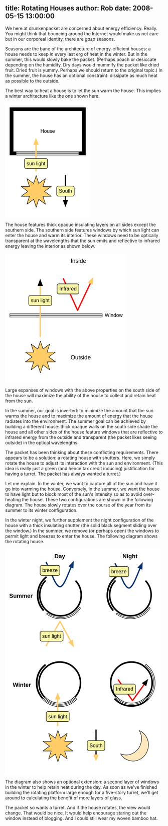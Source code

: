 title: Rotating Houses
author: Rob
date: 2008-05-15 13:00:00
---

We here at drunkenpacket are concerned about energy efficiency. Really.
You might think that bouncing around the Internet would make us not
care but in our corporeal identity, there are *gasp* seasons.

Seasons are the bane of the architecture of energy-efficient houses: a
house needs to keep *in* every last erg of heat in the winter. But in the
summer, this would slowly bake the packet. (Perhaps poach or desiccate depending
on the humidity. Dry days would mummify the packet like dried fruit.
Dried fruit is yummy. Perhaps we should return to the original topic.)
In the summer, the house has an optional constraint: dissipate as much heat 
as possible to the outside.

The best way to heat a house is to let the sun warm the house. This implies
a winter architecture like the one shown here:

<div>
<svg xmlns="http://www.w3.org/2000/svg" xmlns:xl="http://www.w3.org/1999/xlink" version="1.1" viewBox="120 91 203 273" width="203pt" height="273pt"><metadata xmlns:dc="http://purl.org/dc/elements/1.1/"><dc:date>2008-06-30 18:52Z</dc:date><!-- Produced by OmniGraffle Professional 5.4.3 --></metadata><defs><filter id="Shadow" filterUnits="userSpaceOnUse"><feGaussianBlur in="SourceAlpha" result="blur" stdDeviation="3.488"/><feOffset in="blur" result="offset" dx="0" dy="4"/><feFlood flood-color="black" flood-opacity=".75" result="flood"/><feComposite in="flood" in2="offset" operator="in"/></filter><marker orient="auto" overflow="visible" markerUnits="strokeWidth" id="FilledArrow_Marker" viewBox="-1 -3 6 6" markerWidth="6" markerHeight="6" color="black"><g><path d="M 3.7333333 0 L 0 -1.4 L 0 1.4 Z" fill="currentColor" stroke="currentColor" stroke-width="1"/></g></marker><font-face font-family="Helvetica" font-size="12" units-per-em="1000" underline-position="-75.683594" underline-thickness="49.316406" slope="0" x-height="522.94922" cap-height="717.28516" ascent="770.01953" descent="-229.98047" font-weight="500"><font-face-src><font-face-name name="Helvetica"/></font-face-src></font-face><marker orient="auto" overflow="visible" markerUnits="strokeWidth" id="FilledArrow_Marker_2" viewBox="-1 -3 6 6" markerWidth="6" markerHeight="6" color="#fc6"><g><path d="M 3.7333333 0 L 0 -1.4 L 0 1.4 Z" fill="currentColor" stroke="currentColor" stroke-width="1"/></g></marker></defs><g stroke="none" stroke-opacity="1" stroke-dasharray="none" fill="none" fill-opacity="1"><title>Canvas 1</title><rect fill="white" width="576" height="733"/><g><title>Layer 1</title><g><use xl:href="#id6_Graphic" filter="url(#Shadow)"/></g><g id="id6_Graphic"><path d="M 200.1332 282.875 L 194.00035 264 L 187.8675 282.87508 L 171.81148 271.20965 L 177.94432 290.08465 L 158.098 290.08465 L 174.15396 301.75 L 158.098 313.41535 L 177.94432 313.41535 L 171.81148 332.29035 L 187.8675 320.625 L 194.0004 339.5 L 200.13325 320.625 L 216.1893 332.29035 L 210.05646 313.41543 L 229.9027 313.41543 L 213.84667 301.75004 L 229.9027 290.08465 L 210.05638 290.08465 L 216.18922 271.20957 L 200.1332 282.875 Z" fill="#fc6"/><path d="M 200.1332 282.875 L 194.00035 264 L 187.8675 282.87508 L 171.81148 271.20965 L 177.94432 290.08465 L 158.098 290.08465 L 174.15396 301.75 L 158.098 313.41535 L 177.94432 313.41535 L 171.81148 332.29035 L 187.8675 320.625 L 194.0004 339.5 L 200.13325 320.625 L 216.1893 332.29035 L 210.05646 313.41543 L 229.9027 313.41543 L 213.84667 301.75004 L 229.9027 290.08465 L 210.05638 290.08465 L 216.18922 271.20957 L 200.1332 282.875 Z" stroke="black" stroke-linecap="round" stroke-linejoin="round" stroke-width="1"/></g><line x1="264" y1="264" x2="264" y2="323.6" marker-end="url(#FilledArrow_Marker)" stroke="black" stroke-linecap="round" stroke-linejoin="round" stroke-width="3"/><path d="M 247 289 L 281 289 C 283.20914 289 285 290.79086 285 293 L 285 309 C 285 311.20914 283.20914 313 281 313 L 247 313 C 244.79086 313 243 311.20914 243 309 L 243 293 C 243 290.79086 244.79086 289 247 289 Z" fill="#fbf7a9"/><path d="M 247 289 L 281 289 C 283.20914 289 285 290.79086 285 293 L 285 309 C 285 311.20914 283.20914 313 281 313 L 247 313 C 244.79086 313 243 311.20914 243 309 L 243 293 C 243 290.79086 244.79086 289 247 289 Z" stroke="black" stroke-linecap="round" stroke-linejoin="round" stroke-width="1"/><text transform="translate(248 294)" fill="black"><tspan font-family="Helvetica" font-size="12" font-weight="500" x=".3203125" y="11" textLength="31.359375">South</tspan></text><rect x="135" y="106" width="173" height="105" fill="white"/><rect x="135" y="106" width="173" height="105" stroke="black" stroke-linecap="square" stroke-linejoin="miter" stroke-width="9"/><text transform="translate(140 151.5)" fill="black"><tspan font-family="Helvetica" font-size="12" font-weight="500" x="64.15625" y="11" textLength="34.6875">House</tspan></text><rect x="146" y="207" width="150" height="8" fill="white"/><rect x="146" y="207" width="150" height="8" stroke="black" stroke-linecap="round" stroke-linejoin="round" stroke-width="1"/><rect x="146" y="210" width="150" height="2" fill="white"/><rect x="146" y="210" width="150" height="2" stroke="black" stroke-linecap="round" stroke-linejoin="round" stroke-width="1"/><line x1="193.5" y1="253" x2="193.5" y2="189.15" marker-end="url(#FilledArrow_Marker_2)" stroke="#fc6" stroke-linecap="round" stroke-linejoin="round" stroke-width="3"/><path d="M 170 223.212 L 217 223.212 C 219.20914 223.212 221 225.00286 221 227.212 L 221 243.212 C 221 245.42114 219.20914 247.212 217 247.212 L 170 247.212 C 167.79086 247.212 166 245.42114 166 243.212 L 166 227.212 C 166 225.00286 167.79086 223.212 170 223.212 Z" fill="#fbf7a9"/><path d="M 170 223.212 L 217 223.212 C 219.20914 223.212 221 225.00286 221 227.212 L 221 243.212 C 221 245.42114 219.20914 247.212 217 247.212 L 170 247.212 C 167.79086 247.212 166 245.42114 166 243.212 L 166 227.212 C 166 225.00286 167.79086 223.212 170 223.212 Z" stroke="black" stroke-linecap="round" stroke-linejoin="round" stroke-width="1"/><text transform="translate(171 228.212)" fill="black"><tspan font-family="Helvetica" font-size="12" font-weight="500" x=".15234375" y="11" textLength="44.695312">sun light</tspan></text></g></g></svg>
</div>

The house features thick opaque insulating layers on all sides except
the southern side. The southern side features windows by which sun
light can enter the house and warm its interior. These windows need to
be optically transparent at the wavelengths that the sun emits and
reflective to infrared energy leaving the interior as shown below.

<div>
<svg xmlns="http://www.w3.org/2000/svg" xmlns:xl="http://www.w3.org/1999/xlink" version="1.1" viewBox="72 54 290 310" width="290pt" height="310pt"><metadata xmlns:dc="http://purl.org/dc/elements/1.1/"><dc:date>2008-06-30 18:52Z</dc:date><!-- Produced by OmniGraffle Professional 5.4.3 --></metadata><defs><filter id="Shadow" filterUnits="userSpaceOnUse"><feGaussianBlur in="SourceAlpha" result="blur" stdDeviation="3.488"/><feOffset in="blur" result="offset" dx="0" dy="4"/><feFlood flood-color="black" flood-opacity=".75" result="flood"/><feComposite in="flood" in2="offset" operator="in"/></filter><marker orient="auto" overflow="visible" markerUnits="strokeWidth" id="FilledArrow_Marker" viewBox="-1 -3 6 6" markerWidth="6" markerHeight="6" color="#fc6"><g><path d="M 3.7333333 0 L 0 -1.4 L 0 1.4 Z" fill="currentColor" stroke="currentColor" stroke-width="1"/></g></marker><font-face font-family="Helvetica" font-size="12" units-per-em="1000" underline-position="-75.683594" underline-thickness="49.316406" slope="0" x-height="522.94922" cap-height="717.28516" ascent="770.01953" descent="-229.98047" font-weight="500"><font-face-src><font-face-name name="Helvetica"/></font-face-src></font-face><marker orient="auto" overflow="visible" markerUnits="strokeWidth" id="FilledArrow_Marker_2" viewBox="-1 -3 6 6" markerWidth="6" markerHeight="6" color="red"><g><path d="M 3.7333333 0 L 0 -1.4 L 0 1.4 Z" fill="currentColor" stroke="currentColor" stroke-width="1"/></g></marker><font-face font-family="Helvetica" font-size="14" units-per-em="1000" underline-position="-75.683594" underline-thickness="49.316406" slope="0" x-height="522.94922" cap-height="717.28516" ascent="770.01953" descent="-229.98047" font-weight="500"><font-face-src><font-face-name name="Helvetica"/></font-face-src></font-face></defs><g stroke="none" stroke-opacity="1" stroke-dasharray="none" fill="none" fill-opacity="1"><title>Canvas 2</title><rect fill="white" width="576" height="733"/><g><title>Layer 1</title><g><use xl:href="#id6_Graphic" filter="url(#Shadow)"/></g><rect x="83" y="198.424" width="221" height="8" fill="white"/><rect x="83" y="198.424" width="221" height="8" stroke="black" stroke-linecap="round" stroke-linejoin="round" stroke-width="1"/><rect x="83" y="201.424" width="221" height="2" fill="white"/><rect x="83" y="201.424" width="221" height="2" stroke="black" stroke-linecap="round" stroke-linejoin="round" stroke-width="1"/><g id="id6_Graphic"><path d="M 162.2312 282.875 L 156.09835 264 L 149.9655 282.87508 L 133.90948 271.20965 L 140.04232 290.08465 L 120.196 290.08465 L 136.25196 301.75 L 120.196 313.41535 L 140.04232 313.41535 L 133.90948 332.29035 L 149.9655 320.625 L 156.0984 339.5 L 162.23125 320.625 L 178.2873 332.29035 L 172.15446 313.41543 L 192.0007 313.41543 L 175.94467 301.75004 L 192.0007 290.08465 L 172.15438 290.08465 L 178.28722 271.20957 L 162.2312 282.875 Z" fill="#fc6"/><path d="M 162.2312 282.875 L 156.09835 264 L 149.9655 282.87508 L 133.90948 271.20965 L 140.04232 290.08465 L 120.196 290.08465 L 136.25196 301.75 L 120.196 313.41535 L 140.04232 313.41535 L 133.90948 332.29035 L 149.9655 320.625 L 156.0984 339.5 L 162.23125 320.625 L 178.2873 332.29035 L 172.15446 313.41543 L 192.0007 313.41543 L 175.94467 301.75004 L 192.0007 290.08465 L 172.15438 290.08465 L 178.28722 271.20957 L 162.2312 282.875 Z" stroke="black" stroke-linecap="round" stroke-linejoin="round" stroke-width="1"/></g><line x1="155.598" y1="253" x2="155.598" y2="130.9" marker-end="url(#FilledArrow_Marker)" stroke="#fc6" stroke-linecap="round" stroke-linejoin="round" stroke-width="3"/><path d="M 132.098 155.219 L 179.098 155.219 C 181.30714 155.219 183.098 157.00986 183.098 159.219 L 183.098 175.219 C 183.098 177.42814 181.30714 179.219 179.098 179.219 L 132.098 179.219 C 129.88886 179.219 128.098 177.42814 128.098 175.219 L 128.098 159.219 C 128.098 157.00986 129.88886 155.219 132.098 155.219 Z" fill="#fbf7a9"/><path d="M 132.098 155.219 L 179.098 155.219 C 181.30714 155.219 183.098 157.00986 183.098 159.219 L 183.098 175.219 C 183.098 177.42814 181.30714 179.219 179.098 179.219 L 132.098 179.219 C 129.88886 179.219 128.098 177.42814 128.098 175.219 L 128.098 159.219 C 128.098 157.00986 129.88886 155.219 132.098 155.219 Z" stroke="black" stroke-linecap="round" stroke-linejoin="round" stroke-width="1"/><text transform="translate(133.098 160.219)" fill="black"><tspan font-family="Helvetica" font-size="12" font-weight="500" x=".15234375" y="11" textLength="44.695312">sun light</tspan></text><path d="M 211 115 L 245 190.5 L 275.97673 125.359135" marker-end="url(#FilledArrow_Marker_2)" stroke="red" stroke-linecap="round" stroke-linejoin="round" stroke-width="3"/><path d="M 200.04 127.516 L 244.04 127.516 C 246.24914 127.516 248.04 129.30686 248.04 131.516 L 248.04 147.516 C 248.04 149.72514 246.24914 151.516 244.04 151.516 L 200.04 151.516 C 197.83086 151.516 196.04 149.72514 196.04 147.516 L 196.04 131.516 C 196.04 129.30686 197.83086 127.516 200.04 127.516 Z" fill="#fbf7a9"/><path d="M 200.04 127.516 L 244.04 127.516 C 246.24914 127.516 248.04 129.30686 248.04 131.516 L 248.04 147.516 C 248.04 149.72514 246.24914 151.516 244.04 151.516 L 200.04 151.516 C 197.83086 151.516 196.04 149.72514 196.04 147.516 L 196.04 131.516 C 196.04 129.30686 197.83086 127.516 200.04 127.516 Z" stroke="black" stroke-linecap="round" stroke-linejoin="round" stroke-width="1"/><text transform="translate(201.04 132.516)" fill="black"><tspan font-family="Helvetica" font-size="12" font-weight="500" x=".32226562" y="11" textLength="41.355469">Infrared</tspan></text><text transform="translate(228 63.6079)" fill="black"><tspan font-family="Helvetica" font-size="14" font-weight="500" x=".32080078" y="14" textLength="37.358398">Inside</tspan></text><text transform="translate(228 293.25)" fill="black"><tspan font-family="Helvetica" font-size="14" font-weight="500" x=".37597656" y="14" textLength="48.248047">Outside</tspan></text><text transform="translate(310 195.424)" fill="black"><tspan font-family="Helvetica" font-size="12" font-weight="500" x=".16015625" y="11" textLength="42.679688">Window</tspan></text></g></g></svg>
</div>

Large expanses of windows with the above properties on the south side
of the house will maximize the ability of the house to collect and
retain heat from the sun.

In the summer, our goal is inverted: to minimize the amount that the
sun warms the house and to maximize the amount of energy that the
house radiates into the environment. The summer goal can be achieved
by building a different house: thick opaque walls on the south side
shade the house and all other sides of the house feature windows that
are reflective to infrared energy from the outside and transparent
(the packet likes seeing outside) in the optical wavelengths.

The packet has been thinking about these conflicting requirements.
There appears to be a solution: a rotating house with shutters. Here,
we simply rotate the house to adjust its interaction with the sun and
environment. (This idea is really just a green (and hence tax credit
inducing) justification for having a turret.  The packet has always wanted
a turret.)

Let me explain.  In the winter, we want to capture all of the sun
and have it go into warming the house.   Conversely, in the summer,
we want the house to have light but to block most of the sun's
intensity so as to avoid over-heating the house. These two
configurations are shown in the following diagram.  The house slowly
rotates over the course of the year from its summer to its winter
configuration.

In the winter night, we further supplement the night configuration
of the house with a thick insulating shutter (the solid black segment
sliding over the window.) In the summer, we remove (or perhaps open)
the windows to permit light and breezes to enter the house.  The
following diagram shows the rotating house.

<div>
<svg xmlns="http://www.w3.org/2000/svg" xmlns:xl="http://www.w3.org/1999/xlink" version="1.1" viewBox="91 71 373 539" width="373pt" height="539pt"><metadata xmlns:dc="http://purl.org/dc/elements/1.1/"><dc:date>2013-07-05 14:13Z</dc:date><!-- Produced by OmniGraffle Professional 5.4.3 --></metadata><defs><filter id="Shadow" filterUnits="userSpaceOnUse"><feGaussianBlur in="SourceAlpha" result="blur" stdDeviation="3.488"/><feOffset in="blur" result="offset" dx="0" dy="4"/><feFlood flood-color="black" flood-opacity=".75" result="flood"/><feComposite in="flood" in2="offset" operator="in"/></filter><marker orient="auto" overflow="visible" markerUnits="strokeWidth" id="FilledArrow_Marker" viewBox="-1 -3 6 6" markerWidth="6" markerHeight="6" color="red"><g><path d="M 3.7333333 0 L 0 -1.4 L 0 1.4 Z" fill="currentColor" stroke="currentColor" stroke-width="1"/></g></marker><font-face font-family="Helvetica" font-size="12" units-per-em="1000" underline-position="-75.683594" underline-thickness="49.316406" slope="0" x-height="522.94922" cap-height="717.28516" ascent="770.01953" descent="-229.98047" font-weight="500"><font-face-src><font-face-name name="Helvetica"/></font-face-src></font-face><marker orient="auto" overflow="visible" markerUnits="strokeWidth" id="FilledArrow_Marker_2" viewBox="-1 -3 6 6" markerWidth="6" markerHeight="6" color="black"><g><path d="M 3.7333333 0 L 0 -1.4 L 0 1.4 Z" fill="currentColor" stroke="currentColor" stroke-width="1"/></g></marker><marker orient="auto" overflow="visible" markerUnits="strokeWidth" id="FilledArrow_Marker_3" viewBox="-1 -3 6 6" markerWidth="6" markerHeight="6" color="#fc6"><g><path d="M 3.7333333 0 L 0 -1.4 L 0 1.4 Z" fill="currentColor" stroke="currentColor" stroke-width="1"/></g></marker><font-face font-family="Helvetica" font-size="14" units-per-em="1000" underline-position="-75.683594" underline-thickness="49.316406" slope="0" x-height="532.22656" cap-height="719.72656" ascent="770.01953" descent="-229.98047" font-weight="bold"><font-face-src><font-face-name name="Helvetica-Bold"/></font-face-src></font-face><marker orient="auto" overflow="visible" markerUnits="strokeWidth" id="FilledArrow_Marker_4" viewBox="-1 -3 6 6" markerWidth="6" markerHeight="6" color="#003174"><g><path d="M 3.7333333 0 L 0 -1.4 L 0 1.4 Z" fill="currentColor" stroke="currentColor" stroke-width="1"/></g></marker></defs><g stroke="none" stroke-opacity="1" stroke-dasharray="none" fill="none" fill-opacity="1"><title>Canvas 3</title><rect fill="white" width="576" height="733"/><g><title>Layer 1</title><g><use xl:href="#id435_Graphic" filter="url(#Shadow)"/><use xl:href="#id426_Graphic" filter="url(#Shadow)"/><use xl:href="#id423_Graphic" filter="url(#Shadow)"/><use xl:href="#id422_Graphic" filter="url(#Shadow)"/></g><path d="M 361.454 384.347 L 395.454 433.75 L 423.91167 394.59125" marker-end="url(#FilledArrow_Marker)" stroke="red" stroke-linecap="round" stroke-linejoin="round" stroke-width="3"/><path d="M 354.57 394.312 L 398.57 394.312 C 400.77914 394.312 402.57 396.10286 402.57 398.312 L 402.57 414.312 C 402.57 416.52114 400.77914 418.312 398.57 418.312 L 354.57 418.312 C 352.36086 418.312 350.57 416.52114 350.57 414.312 L 350.57 398.312 C 350.57 396.10286 352.36086 394.312 354.57 394.312 Z" fill="#fbf7a9"/><path d="M 354.57 394.312 L 398.57 394.312 C 400.77914 394.312 402.57 396.10286 402.57 398.312 L 402.57 414.312 C 402.57 416.52114 400.77914 418.312 398.57 418.312 L 354.57 418.312 C 352.36086 418.312 350.57 416.52114 350.57 414.312 L 350.57 398.312 C 350.57 396.10286 352.36086 394.312 354.57 394.312 Z" stroke="black" stroke-linecap="round" stroke-linejoin="round" stroke-width="1"/><text transform="translate(355.57 399.312)" fill="black"><tspan font-family="Helvetica" font-size="12" font-weight="500" x=".32226562" y="11" textLength="41.355469">Infrared</tspan></text><path d="M 257.4036 427.5046 C 237.4818 447.4265 205.1822 447.4265 185.2604 427.5046 C 165.3385 407.5828 165.3385 375.2832 185.2604 355.3614 C 205.1822 335.4395 237.4818 335.4395 257.4036 355.3614 C 277.3255 375.2832 277.3255 407.5828 257.4036 427.5046 M 255.495 425.596 C 274.36287 406.72833 274.36287 376.13767 255.495 357.27 C 236.62733 338.40213 206.03667 338.40213 187.169 357.27 C 168.30113 376.13767 168.30113 406.72833 187.169 425.596 C 206.03667 444.46387 236.62733 444.46387 255.495 425.596" fill="black"/><path d="M 257.4036 427.5046 C 237.4818 447.4265 205.1822 447.4265 185.2604 427.5046 C 165.3385 407.5828 165.3385 375.2832 185.2604 355.3614 C 205.1822 335.4395 237.4818 335.4395 257.4036 355.3614 C 277.3255 375.2832 277.3255 407.5828 257.4036 427.5046 M 255.495 425.596 C 274.36287 406.72833 274.36287 376.13767 255.495 357.27 C 236.62733 338.40213 206.03667 338.40213 187.169 357.27 C 168.30113 376.13767 168.30113 406.72833 187.169 425.596 C 206.03667 444.46387 236.62733 444.46387 255.495 425.596" stroke="black" stroke-linecap="round" stroke-linejoin="round" stroke-width="1"/><path d="M 258.4795 426.4002 C 258.12883 426.77232 257.77139 427.14048 257.40742 427.5045 C 237.4856 447.42637 205.18593 447.42637 185.26411 427.5045 C 184.89731 427.1377 184.53728 426.7667 184.184 426.39166 L 186.17683 424.57066 C 186.50276 424.91607 186.83471 425.25786 187.17276 425.5959 C 206.0404 444.46374 236.63113 444.46374 255.49876 425.5959 C 255.8481 425.24658 256.19098 424.89321 256.52739 424.536 L 258.4795 426.4002 Z" fill="white"/><path d="M 258.4795 426.4002 C 258.12883 426.77232 257.77139 427.14048 257.40742 427.5045 C 237.4856 447.42637 205.18593 447.42637 185.26411 427.5045 C 184.89731 427.1377 184.53728 426.7667 184.184 426.39166 L 186.17683 424.57066 C 186.50276 424.91607 186.83471 425.25786 187.17276 425.5959 C 206.0404 444.46374 236.63113 444.46374 255.49876 425.5959 C 255.8481 425.24658 256.19098 424.89321 256.52739 424.536 L 258.4795 426.4002 Z" stroke="black" stroke-linecap="round" stroke-linejoin="round" stroke-width="1"/><path d="M 262.509 430.1934 C 262.12029 430.6059 261.72408 431.01398 261.32063 431.4175 C 239.23798 453.5003 203.43491 453.5003 181.35226 431.4175 C 180.94568 431.0109 180.54659 430.59966 180.155 430.18395 L 182.36398 428.16541 C 182.72527 428.5483 183.09323 428.92716 183.46794 429.30186 C 204.38206 450.2163 238.29083 450.2163 259.20496 429.30186 C 259.59219 428.91465 259.97225 428.52296 260.34515 428.127 L 262.509 430.1934 Z" fill="white"/><path d="M 262.509 430.1934 C 262.12029 430.6059 261.72408 431.01398 261.32063 431.4175 C 239.23798 453.5003 203.43491 453.5003 181.35226 431.4175 C 180.94568 431.0109 180.54659 430.59966 180.155 430.18395 L 182.36398 428.16541 C 182.72527 428.5483 183.09323 428.92716 183.46794 429.30186 C 204.38206 450.2163 238.29083 450.2163 259.20496 429.30186 C 259.59219 428.91465 259.97225 428.52296 260.34515 428.127 L 262.509 430.1934 Z" stroke="black" stroke-linecap="round" stroke-linejoin="round" stroke-width="1"/><path d="M 178.9961 429.07554 C 178.61905 428.65236 178.24705 428.2221 177.88024 427.785 C 157.80619 403.86178 160.92663 368.195 184.84994 348.12104 C 185.2904 347.75144 185.73487 347.38972 186.18313 347.03585 L 188.00144 349.41235 C 187.58854 349.73889 187.17904 350.07242 186.77311 350.41305 C 164.11556 369.42476 161.16022 403.20445 180.17221 425.86178 C 180.52419 426.28128 180.88126 426.69403 181.24321 427.10002 L 178.9961 429.07554 Z" fill="black"/><path d="M 178.9961 429.07554 C 178.61905 428.65236 178.24705 428.2221 177.88024 427.785 C 157.80619 403.86178 160.92663 368.195 184.84994 348.12104 C 185.2904 347.75144 185.73487 347.38972 186.18313 347.03585 L 188.00144 349.41235 C 187.58854 349.73889 187.17904 350.07242 186.77311 350.41305 C 164.11556 369.42476 161.16022 403.20445 180.17221 425.86178 C 180.52419 426.28128 180.88126 426.69403 181.24321 427.10002 L 178.9961 429.07554 Z" stroke="black" stroke-linecap="round" stroke-linejoin="round" stroke-width="1"/><path d="M 428.9746 427.5046 C 409.0528 447.4265 376.7532 447.4265 356.8314 427.5046 C 336.9095 407.5828 336.9095 375.2832 356.8314 355.3614 C 376.7532 335.4395 409.0528 335.4395 428.9746 355.3614 C 448.8965 375.2832 448.8965 407.5828 428.9746 427.5046 M 427.066 425.596 C 445.93387 406.72833 445.93387 376.13767 427.066 357.27 C 408.19833 338.40213 377.60767 338.40213 358.74 357.27 C 339.87213 376.13767 339.87213 406.72833 358.74 425.596 C 377.60767 444.46387 408.19833 444.46387 427.066 425.596" fill="black"/><path d="M 428.9746 427.5046 C 409.0528 447.4265 376.7532 447.4265 356.8314 427.5046 C 336.9095 407.5828 336.9095 375.2832 356.8314 355.3614 C 376.7532 335.4395 409.0528 335.4395 428.9746 355.3614 C 448.8965 375.2832 448.8965 407.5828 428.9746 427.5046 M 427.066 425.596 C 445.93387 406.72833 445.93387 376.13767 427.066 357.27 C 408.19833 338.40213 377.60767 338.40213 358.74 357.27 C 339.87213 376.13767 339.87213 406.72833 358.74 425.596 C 377.60767 444.46387 408.19833 444.46387 427.066 425.596" stroke="black" stroke-linecap="round" stroke-linejoin="round" stroke-width="1"/><path d="M 430.0505 426.4002 C 429.69983 426.77232 429.3424 427.14048 428.97842 427.5045 C 409.0566 447.42637 376.75693 447.42637 356.8351 427.5045 C 356.46831 427.1377 356.10828 426.7667 355.755 426.39166 L 357.74783 424.57066 C 358.07376 424.91607 358.40571 425.25786 358.74376 425.5959 C 377.6114 444.46374 408.20213 444.46374 427.06976 425.5959 C 427.4191 425.24658 427.76198 424.89321 428.09839 424.536 L 430.0505 426.4002 Z" fill="white"/><path d="M 430.0505 426.4002 C 429.69983 426.77232 429.3424 427.14048 428.97842 427.5045 C 409.0566 447.42637 376.75693 447.42637 356.8351 427.5045 C 356.46831 427.1377 356.10828 426.7667 355.755 426.39166 L 357.74783 424.57066 C 358.07376 424.91607 358.40571 425.25786 358.74376 425.5959 C 377.6114 444.46374 408.20213 444.46374 427.06976 425.5959 C 427.4191 425.24658 427.76198 424.89321 428.09839 424.536 L 430.0505 426.4002 Z" stroke="black" stroke-linecap="round" stroke-linejoin="round" stroke-width="1"/><path d="M 427.92715 347.03508 C 428.37196 347.38636 428.81302 347.74549 429.25016 348.11223 C 453.17357 368.18618 456.294 403.85297 436.21985 427.7762 C 435.85025 428.21667 435.47535 428.65008 435.09535 429.07642 L 432.89197 427.05177 C 433.2419 426.6585 433.58726 426.25891 433.92788 425.85297 C 452.93996 403.19564 449.98462 369.41595 427.32697 350.40424 C 426.90749 350.05224 426.48416 349.70776 426.0572 349.37079 L 427.92715 347.03508 Z" fill="white"/><path d="M 427.92715 347.03508 C 428.37196 347.38636 428.81302 347.74549 429.25016 348.11223 C 453.17357 368.18618 456.294 403.85297 436.21985 427.7762 C 435.85025 428.21667 435.47535 428.65008 435.09535 429.07642 L 432.89197 427.05177 C 433.2419 426.6585 433.58726 426.25891 433.92788 425.85297 C 452.93996 403.19564 449.98462 369.41595 427.32697 350.40424 C 426.90749 350.05224 426.48416 349.70776 426.0572 349.37079 L 427.92715 347.03508 Z" stroke="black" stroke-linecap="round" stroke-linejoin="round" stroke-width="1"/><path d="M 433.945 430.19339 C 433.5563 430.60588 433.16008 431.01397 432.75663 431.41747 C 410.67398 453.50018 374.8709 453.50018 352.78826 431.41747 C 352.38168 431.0109 351.9826 430.59965 351.591 430.18394 L 353.79998 428.16541 C 354.16127 428.5483 354.52923 428.92716 354.90394 429.30185 C 375.81806 450.2162 409.72683 450.2162 430.64096 429.30185 C 431.02819 428.91465 431.40825 428.52296 431.78115 428.127 L 433.945 430.19339 Z" fill="black"/><path d="M 433.945 430.19339 C 433.5563 430.60588 433.16008 431.01397 432.75663 431.41747 C 410.67398 453.50018 374.8709 453.50018 352.78826 431.41747 C 352.38168 431.0109 351.9826 430.59965 351.591 430.18394 L 353.79998 428.16541 C 354.16127 428.5483 354.52923 428.92716 354.90394 429.30185 C 375.81806 450.2162 409.72683 450.2162 430.64096 429.30185 C 431.02819 428.91465 431.40825 428.52296 431.78115 428.127 L 433.945 430.19339 Z" stroke="black" stroke-linecap="round" stroke-linejoin="round" stroke-width="1"/><path d="M 270.98948 213.0345 C 270.6783 213.50822 270.35898 213.97891 270.03173 214.44634 C 252.11921 240.02817 216.86011 246.2453 191.27835 228.33268 C 190.80735 228.00288 190.34291 227.66719 189.88508 227.32579 L 191.70999 224.95435 C 192.13227 225.26867 192.56042 225.57789 192.99451 225.88182 C 217.22262 242.84674 250.61619 236.95855 267.58082 212.73024 C 267.89493 212.28168 268.2012 211.82994 268.49968 211.37525 L 270.98948 213.0345 Z" fill="white"/><path d="M 270.98948 213.0345 C 270.6783 213.50822 270.35898 213.97891 270.03173 214.44634 C 252.11921 240.02817 216.86011 246.2453 191.27835 228.33268 C 190.80735 228.00288 190.34291 227.66719 189.88508 227.32579 L 191.70999 224.95435 C 192.13227 225.26867 192.56042 225.57789 192.99451 225.88182 C 217.22262 242.84674 250.61619 236.95855 267.58082 212.73024 C 267.89493 212.28168 268.2012 211.82994 268.49968 211.37525 L 270.98948 213.0345 Z" stroke="black" stroke-linecap="round" stroke-linejoin="round" stroke-width="1"/><path d="M 181.3711 219.65554 C 180.99405 219.23236 180.62205 218.8021 180.25524 218.36501 C 160.18119 194.44178 163.30163 158.775 187.22494 138.70104 C 187.6654 138.33144 188.10987 137.96972 188.55813 137.61585 L 190.37644 139.992345 C 189.96354 140.31889 189.55404 140.65242 189.14811 140.99305 C 166.49056 160.00476 163.53522 193.78445 182.54721 216.44178 C 182.89919 216.86128 183.25626 217.27403 183.61821 217.68002 L 181.3711 219.65554 Z" fill="black"/><path d="M 181.3711 219.65554 C 180.99405 219.23236 180.62205 218.8021 180.25524 218.36501 C 160.18119 194.44178 163.30163 158.775 187.22494 138.70104 C 187.6654 138.33144 188.10987 137.96972 188.55813 137.61585 L 190.37644 139.992345 C 189.96354 140.31889 189.55404 140.65242 189.14811 140.99305 C 166.49056 160.00476 163.53522 193.78445 182.54721 216.44178 C 182.89919 216.86128 183.25626 217.27403 183.61821 217.68002 L 181.3711 219.65554 Z" stroke="black" stroke-linecap="round" stroke-linejoin="round" stroke-width="1"/><path d="M 437.71248 213.0335 C 437.4013 213.50722 437.08198 213.97791 436.75473 214.44534 C 418.8422 240.02717 383.5831 246.2443 358.00135 228.33168 C 357.53035 228.00188 357.0659 227.66619 356.60808 227.32479 L 358.43299 224.95335 C 358.85527 225.26767 359.28342 225.57689 359.7175 225.88082 C 383.94562 242.84574 417.3392 236.95755 434.30382 212.72924 C 434.61793 212.28068 434.9242 211.82894 435.22268 211.37425 L 437.71248 213.0335 Z" fill="white"/><path d="M 437.71248 213.0335 C 437.4013 213.50722 437.08198 213.97791 436.75473 214.44534 C 418.8422 240.02717 383.5831 246.2443 358.00135 228.33168 C 357.53035 228.00188 357.0659 227.66619 356.60808 227.32479 L 358.43299 224.95335 C 358.85527 225.26767 359.28342 225.57689 359.7175 225.88082 C 383.94562 242.84574 417.3392 236.95755 434.30382 212.72924 C 434.61793 212.28068 434.9242 211.82894 435.22268 211.37425 L 437.71248 213.0335 Z" stroke="black" stroke-linecap="round" stroke-linejoin="round" stroke-width="1"/><path d="M 348.0941 219.65554 C 347.71705 219.23236 347.34505 218.8021 346.97824 218.36501 C 326.9042 194.44178 330.02463 158.775 353.94794 138.70104 C 354.3884 138.33144 354.83287 137.96972 355.28113 137.61585 L 357.09944 139.992345 C 356.68654 140.31889 356.27704 140.65242 355.87111 140.99305 C 333.21356 160.00476 330.25822 193.78445 349.2702 216.44178 C 349.62219 216.86128 349.97926 217.27403 350.34121 217.68002 L 348.0941 219.65554 Z" fill="black"/><path d="M 348.0941 219.65554 C 347.71705 219.23236 347.34505 218.8021 346.97824 218.36501 C 326.9042 194.44178 330.02463 158.775 353.94794 138.70104 C 354.3884 138.33144 354.83287 137.96972 355.28113 137.61585 L 357.09944 139.992345 C 356.68654 140.31889 356.27704 140.65242 355.87111 140.99305 C 333.21356 160.00476 330.25822 193.78445 349.2702 216.44178 C 349.62219 216.86128 349.97926 217.27403 350.34121 217.68002 L 348.0941 219.65554 Z" stroke="black" stroke-linecap="round" stroke-linejoin="round" stroke-width="1"/><g id="id435_Graphic"><path d="M 223.1332 523.354 L 217.00035 504.479 L 210.8675 523.35408 L 194.81148 511.68865 L 200.94432 530.56365 L 181.098 530.56365 L 197.15396 542.229 L 181.098 553.89435 L 200.94432 553.89435 L 194.81148 572.76935 L 210.8675 561.104 L 217.0004 579.979 L 223.13325 561.104 L 239.1893 572.76935 L 233.05646 553.89443 L 252.9027 553.89443 L 236.84667 542.22904 L 252.9027 530.56365 L 233.05638 530.56365 L 239.18922 511.68857 L 223.1332 523.354 Z" fill="#fc6"/><path d="M 223.1332 523.354 L 217.00035 504.479 L 210.8675 523.35408 L 194.81148 511.68865 L 200.94432 530.56365 L 181.098 530.56365 L 197.15396 542.229 L 181.098 553.89435 L 200.94432 553.89435 L 194.81148 572.76935 L 210.8675 561.104 L 217.0004 579.979 L 223.13325 561.104 L 239.1893 572.76935 L 233.05646 553.89443 L 252.9027 553.89443 L 236.84667 542.22904 L 252.9027 530.56365 L 233.05638 530.56365 L 239.18922 511.68857 L 223.1332 523.354 Z" stroke="black" stroke-linecap="round" stroke-linejoin="round" stroke-width="1"/></g><line x1="308.168" y1="503.925" x2="308.168" y2="563.525" marker-end="url(#FilledArrow_Marker_2)" stroke="black" stroke-linecap="round" stroke-linejoin="round" stroke-width="3"/><path d="M 291.168 528.925 L 325.168 528.925 C 327.37714 528.925 329.168 530.71586 329.168 532.925 L 329.168 548.925 C 329.168 551.13414 327.37714 552.925 325.168 552.925 L 291.168 552.925 C 288.95886 552.925 287.168 551.13414 287.168 548.925 L 287.168 532.925 C 287.168 530.71586 288.95886 528.925 291.168 528.925 Z" fill="#fbf7a9"/><path d="M 291.168 528.925 L 325.168 528.925 C 327.37714 528.925 329.168 530.71586 329.168 532.925 L 329.168 548.925 C 329.168 551.13414 327.37714 552.925 325.168 552.925 L 291.168 552.925 C 288.95886 552.925 287.168 551.13414 287.168 548.925 L 287.168 532.925 C 287.168 530.71586 288.95886 528.925 291.168 528.925 Z" stroke="black" stroke-linecap="round" stroke-linejoin="round" stroke-width="1"/><text transform="translate(292.168 533.925)" fill="black"><tspan font-family="Helvetica" font-size="12" font-weight="500" x=".3203125" y="11" textLength="31.359375">South</tspan></text><line x1="216.5" y1="493.479" x2="216.5" y2="429.629" marker-end="url(#FilledArrow_Marker_3)" stroke="#fc6" stroke-linecap="round" stroke-linejoin="round" stroke-width="3"/><path d="M 193 459.691 L 240 459.691 C 242.20914 459.691 244 461.48186 244 463.691 L 244 479.691 C 244 481.90014 242.20914 483.691 240 483.691 L 193 483.691 C 190.79086 483.691 189 481.90014 189 479.691 L 189 463.691 C 189 461.48186 190.79086 459.691 193 459.691 Z" fill="#fbf7a9"/><path d="M 193 459.691 L 240 459.691 C 242.20914 459.691 244 461.48186 244 463.691 L 244 479.691 C 244 481.90014 242.20914 483.691 240 483.691 L 193 483.691 C 190.79086 483.691 189 481.90014 189 479.691 L 189 463.691 C 189 461.48186 190.79086 459.691 193 459.691 Z" stroke="black" stroke-linecap="round" stroke-linejoin="round" stroke-width="1"/><text transform="translate(194 464.691)" fill="black"><tspan font-family="Helvetica" font-size="12" font-weight="500" x=".15234375" y="11" textLength="44.695312">sun light</tspan></text><text transform="translate(100.098 175)" fill="black"><tspan font-family="Helvetica" font-size="14" font-weight="bold" x=".4897461" y="14" textLength="56.020508">Summer</tspan></text><text transform="translate(108.723 387.2)" fill="black"><tspan font-family="Helvetica" font-size="14" font-weight="bold" x=".28564453" y="14" textLength="13.213867">W</tspan><tspan font-family="Helvetica" font-size="14" font-weight="bold" x="13.376465" y="14" textLength="30.33789">inter</tspan></text><text transform="translate(208.376 80)" fill="black"><tspan font-family="Helvetica" font-size="14" font-weight="bold" x=".15869141" y="14" textLength="25.682617">Day</tspan></text><text transform="translate(371.409 80)" fill="black"><tspan font-family="Helvetica" font-size="14" font-weight="bold" x=".1171875" y="14" textLength="35.765625">Night</tspan></text><g id="id426_Graphic"><path d="M 411.62823 505.13794 C 411.78702 505.4024 411.94307 505.66974 412.09635 505.93994 C 422.13418 523.6362 416.35176 546.82823 399.181 557.7406 C 388.97942 564.224 377.0532 564.91425 366.9475 560.69536 C 377.18953 577.75385 398.83617 582.92245 415.74472 572.1765 C 432.91556 561.26413 438.69797 538.07214 428.66008 520.37586 C 424.586 513.19333 418.53196 508.0201 411.62823 505.13794 Z" fill="#ffe8bd"/><path d="M 411.62823 505.13794 C 411.78702 505.4024 411.94307 505.66974 412.09635 505.93994 C 422.13418 523.6362 416.35176 546.82823 399.181 557.7406 C 388.97942 564.224 377.0532 564.91425 366.9475 560.69536 C 377.18953 577.75385 398.83617 582.92245 415.74472 572.1765 C 432.91556 561.26413 438.69797 538.07214 428.66008 520.37586 C 424.586 513.19333 418.53196 508.0201 411.62823 505.13794 Z" stroke="black" stroke-linecap="round" stroke-linejoin="round" stroke-width="1"/></g><path d="M 189 302.851 L 222 244.851 L 247.97466 292.86616" marker-end="url(#FilledArrow_Marker_3)" stroke="#fc6" stroke-linecap="round" stroke-linejoin="round" stroke-width="3"/><path d="M 178.428 268.128 L 225.428 268.128 C 227.63714 268.128 229.428 269.91886 229.428 272.128 L 229.428 288.128 C 229.428 290.33714 227.63714 292.128 225.428 292.128 L 178.428 292.128 C 176.21886 292.128 174.428 290.33714 174.428 288.128 L 174.428 272.128 C 174.428 269.91886 176.21886 268.128 178.428 268.128 Z" fill="#fbf7a9"/><path d="M 178.428 268.128 L 225.428 268.128 C 227.63714 268.128 229.428 269.91886 229.428 272.128 L 229.428 288.128 C 229.428 290.33714 227.63714 292.128 225.428 292.128 L 178.428 292.128 C 176.21886 292.128 174.428 290.33714 174.428 288.128 L 174.428 272.128 C 174.428 269.91886 176.21886 268.128 178.428 268.128 Z" stroke="black" stroke-linecap="round" stroke-linejoin="round" stroke-width="1"/><text transform="translate(179.428 273.128)" fill="black"><tspan font-family="Helvetica" font-size="12" font-weight="500" x=".15234375" y="11" textLength="44.695312">sun light</tspan></text><g id="id423_Graphic"><path d="M 353.55658 146.761 C 334.44027 166.73946 334.70748 198.43374 354.3584 218.08456 C 374.2802 238.00651 406.5798 238.00651 426.5016 218.08456 C 445.95643 198.6299 446.41258 167.37109 427.87007 147.36287 L 425.77058 149.06876 C 443.4523 168.01273 443.0598 197.70933 424.593 216.17603 C 405.72533 235.04391 375.13467 235.04391 356.267 216.17603 C 337.63869 197.5479 337.4022 167.49272 355.5573 148.57438 L 353.55658 146.761 Z" fill="black"/><path d="M 353.55658 146.761 C 334.44027 166.73946 334.70748 198.43374 354.3584 218.08456 C 374.2802 238.00651 406.5798 238.00651 426.5016 218.08456 C 445.95643 198.6299 446.41258 167.37109 427.87007 147.36287 L 425.77058 149.06876 C 443.4523 168.01273 443.0598 197.70933 424.593 216.17603 C 405.72533 235.04391 375.13467 235.04391 356.267 216.17603 C 337.63869 197.5479 337.4022 167.49272 355.5573 148.57438 L 353.55658 146.761 Z" stroke="black" stroke-linecap="round" stroke-linejoin="round" stroke-width="1"/></g><g id="id422_Graphic"><path d="M 186.19158 146.761 C 167.07527 166.73946 167.34248 198.43374 186.9934 218.08456 C 206.9152 238.00651 239.2148 238.00651 259.1366 218.08456 C 278.59143 198.6299 279.04758 167.37109 260.50507 147.36287 L 258.40558 149.06876 C 276.0873 168.01273 275.6948 197.70933 257.228 216.17603 C 238.36033 235.04391 207.76967 235.04391 188.902 216.17603 C 170.27369 197.5479 170.03719 167.49272 188.19231 148.57438 L 186.19158 146.761 Z" fill="black"/><path d="M 186.19158 146.761 C 167.07527 166.73946 167.34248 198.43374 186.9934 218.08456 C 206.9152 238.00651 239.2148 238.00651 259.1366 218.08456 C 278.59143 198.6299 279.04758 167.37109 260.50507 147.36287 L 258.40558 149.06876 C 276.0873 168.01273 275.6948 197.70933 257.228 216.17603 C 238.36033 235.04391 207.76967 235.04391 188.902 216.17603 C 170.27369 197.5479 170.03719 167.49272 188.19231 148.57438 L 186.19158 146.761 Z" stroke="black" stroke-linecap="round" stroke-linejoin="round" stroke-width="1"/></g><path d="M 189.001 104.308 C 199.99957 123.6394 210.91128 162.9746 222 162.308 C 230.86015 161.77537 239.83756 135.7038 248.79084 114.70419" marker-end="url(#FilledArrow_Marker_4)" stroke="#003174" stroke-linecap="round" stroke-linejoin="round" stroke-width="3"/><path d="M 178.47 135.335 L 217.47 135.335 C 219.67914 135.335 221.47 133.54414 221.47 131.335 L 221.47 115.335 C 221.47 113.12586 219.67914 111.335 217.47 111.335 L 178.47 111.335 C 176.26086 111.335 174.47 113.12586 174.47 115.335 L 174.47 131.335 C 174.47 133.54414 176.26086 135.335 178.47 135.335 Z" fill="#fbf7a9"/><path d="M 178.47 135.335 L 217.47 135.335 C 219.67914 135.335 221.47 133.54414 221.47 131.335 L 221.47 115.335 C 221.47 113.12586 219.67914 111.335 217.47 111.335 L 178.47 111.335 C 176.26086 111.335 174.47 113.12586 174.47 115.335 L 174.47 131.335 C 174.47 133.54414 176.26086 135.335 178.47 135.335 Z" stroke="black" stroke-linecap="round" stroke-linejoin="round" stroke-width="1"/><text transform="translate(179.47 116.335)" fill="black"><tspan font-family="Helvetica" font-size="12" font-weight="500" x=".154296875" y="11" textLength="36.691406">breeze</tspan></text><path d="M 354.001 107.308 C 364.99957 126.6394 375.91128 165.9746 387 165.308 C 395.86015 164.77537 404.83756 138.7038 413.79084 117.70419" marker-end="url(#FilledArrow_Marker_4)" stroke="#003174" stroke-linecap="round" stroke-linejoin="round" stroke-width="3"/><path d="M 343.471 138.335 L 382.471 138.335 C 384.68014 138.335 386.471 136.54414 386.471 134.335 L 386.471 118.335 C 386.471 116.12586 384.68014 114.335 382.471 114.335 L 343.471 114.335 C 341.26186 114.335 339.471 116.12586 339.471 118.335 L 339.471 134.335 C 339.471 136.54414 341.26186 138.335 343.471 138.335 Z" fill="#fbf7a9"/><path d="M 343.471 138.335 L 382.471 138.335 C 384.68014 138.335 386.471 136.54414 386.471 134.335 L 386.471 118.335 C 386.471 116.12586 384.68014 114.335 382.471 114.335 L 343.471 114.335 C 341.26186 114.335 339.471 116.12586 339.471 118.335 L 339.471 134.335 C 339.471 136.54414 341.26186 138.335 343.471 138.335 Z" stroke="black" stroke-linecap="round" stroke-linejoin="round" stroke-width="1"/><text transform="translate(344.471 119.335)" fill="black"><tspan font-family="Helvetica" font-size="12" font-weight="500" x=".154296875" y="11" textLength="36.691406">breeze</tspan></text></g></g></svg>
</div>

The diagram also shows an optional extension: a second layer of
windows in the winter to help retain heat during the day.  As soon
as we've finished building the rotating platform large enough for
a five-story turret, we'll get around to calculating the benefit of
more layers of glass.

The packet so wants a turret. And if the house rotates, the view
would change.  That would be nice. It would help encourage staring
out the window instead of blogging.  And I could still wear my woven
bamboo hat.
